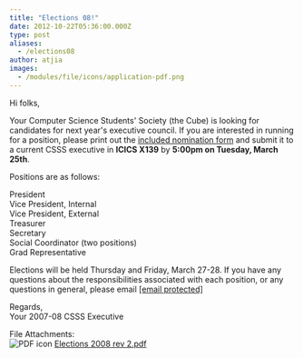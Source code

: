 ```yaml
---
title: "Elections 08!"
date: 2012-10-22T05:36:00.000Z
type: post
aliases:
  - /elections08
author: atjia
images:
  - /modules/file/icons/application-pdf.png
---
```


<div class="field field-name-body field-type-text-with-summary field-label-hidden"><div class="field-items"><div class="field-item even"><p>Hi folks,</p>
<p>Your Computer Science Students&apos; Society (the Cube) is looking for candidates for next year&apos;s executive council. If you are interested in running for a position, please print out the <a href="/files/Elections%202008%20rev%202.pdf">included nomination form</a> and submit it to a current CSSS executive in <b>ICICS X139</b> by <b>5:00pm on Tuesday, March 25th</b>.</p>
<p>Positions are as follows:</p>
<p>President<br>
Vice President, Internal<br>
Vice President, External<br>
Treasurer<br>
Secretary<br>
Social Coordinator (two positions)<br>
Grad Representative</p>
<p>Elections will be held Thursday and Friday, March 27-28. If you have any questions about the responsibilities associated with each position, or any questions in general, please email <a href="/cdn-cgi/l/email-protection" class="__cf_email__" data-cfemail="0a6f666f697e636564794a7e626f697f686f24696b24">[email&#xA0;protected]</a></p>
<p>Regards,<br>
Your 2007-08 CSSS Executive</p>
</div></div></div><div class="field field-name-field-file-attachments field-type-file field-label-above"><div class="field-label">File Attachments:&#xA0;</div><div class="field-items"><div class="field-item even"><span class="file"><img class="file-icon" alt="PDF icon" title="application/pdf" src="/modules/file/icons/application-pdf.png"> <a href="https://ubccsss.org/files/Elections%202008%20rev%202.pdf" type="application/pdf; length=107916">Elections 2008 rev 2.pdf</a></span></div></div></div>    <footer>
          </footer>
